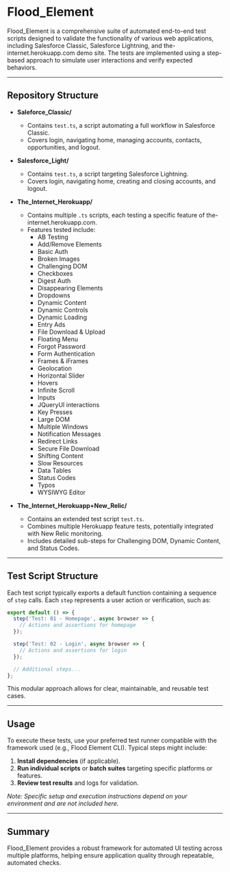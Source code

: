 # Flood_Element

Flood_Element is a comprehensive suite of automated end-to-end test scripts designed to validate the functionality of various web applications, including Salesforce Classic, Salesforce Lightning, and the-internet.herokuapp.com demo site. The tests are implemented using a step-based approach to simulate user interactions and verify expected behaviors.

---

## Repository Structure

- **Saleforce_Classic/**
  - Contains `test.ts`, a script automating a full workflow in Salesforce Classic.
  - Covers login, navigating home, managing accounts, contacts, opportunities, and logout.
  
- **Salesforce_Light/**
  - Contains `test.ts`, a script targeting Salesforce Lightning.
  - Covers login, navigating home, creating and closing accounts, and logout.
  
- **The_Internet_Herokuapp/**
  - Contains multiple `.ts` scripts, each testing a specific feature of the-internet.herokuapp.com.
  - Features tested include:
    - AB Testing
    - Add/Remove Elements
    - Basic Auth
    - Broken Images
    - Challenging DOM
    - Checkboxes
    - Digest Auth
    - Disappearing Elements
    - Dropdowns
    - Dynamic Content
    - Dynamic Controls
    - Dynamic Loading
    - Entry Ads
    - File Download & Upload
    - Floating Menu
    - Forgot Password
    - Form Authentication
    - Frames & iFrames
    - Geolocation
    - Horizontal Slider
    - Hovers
    - Infinite Scroll
    - Inputs
    - JQueryUI interactions
    - Key Presses
    - Large DOM
    - Multiple Windows
    - Notification Messages
    - Redirect Links
    - Secure File Download
    - Shifting Content
    - Slow Resources
    - Data Tables
    - Status Codes
    - Typos
    - WYSIWYG Editor

- **The_Internet_Herokuapp+New_Relic/**
  - Contains an extended test script `test.ts`.
  - Combines multiple Herokuapp feature tests, potentially integrated with New Relic monitoring.
  - Includes detailed sub-steps for Challenging DOM, Dynamic Content, and Status Codes.

---

## Test Script Structure

Each test script typically exports a default function containing a sequence of `step` calls. Each `step` represents a user action or verification, such as:

```typescript
export default () => {
  step('Test: 01 - Homepage', async browser => {
    // Actions and assertions for homepage
  });

  step('Test: 02 - Login', async browser => {
    // Actions and assertions for login
  });

  // Additional steps...
};
```

This modular approach allows for clear, maintainable, and reusable test cases.

---

## Usage

To execute these tests, use your preferred test runner compatible with the framework used (e.g., Flood Element CLI). Typical steps might include:

1. **Install dependencies** (if applicable).
2. **Run individual scripts** or **batch suites** targeting specific platforms or features.
3. **Review test results** and logs for validation.

*Note: Specific setup and execution instructions depend on your environment and are not included here.*

---

## Summary

Flood_Element provides a robust framework for automated UI testing across multiple platforms, helping ensure application quality through repeatable, automated checks.
